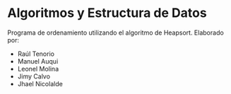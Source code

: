 # Algoritmos y Estructura de Datos
Programa de ordenamiento utilizando el algoritmo de Heapsort. 
Elaborado por: 
- Raúl Tenorio
- Manuel Auqui
- Leonel Molina
- Jimy Calvo 
- Jhael Nicolalde
